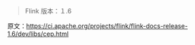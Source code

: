 



> Flink 版本：１.6

原文：https://ci.apache.org/projects/flink/flink-docs-release-1.6/dev/libs/cep.html
